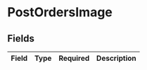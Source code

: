 # PostOrdersImage


## Fields

| Field       | Type        | Required    | Description |
| ----------- | ----------- | ----------- | ----------- |